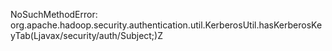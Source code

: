 
NoSuchMethodError: org.apache.hadoop.security.authentication.util.KerberosUtil.hasKerberosKeyTab(Ljavax/security/auth/Subject;)Z


